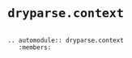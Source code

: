 # ``dryparse.context``

```{toctree}
```

```{eval-rst}
.. automodule:: dryparse.context
   :members:
```

